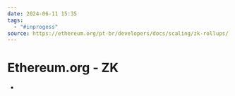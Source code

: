 ```yaml
---
date: 2024-06-11 15:35
tags:
  - "#inprogess"
source: https://ethereum.org/pt-br/developers/docs/scaling/zk-rollups/
---
```



# Ethereum.org - ZK

- 
